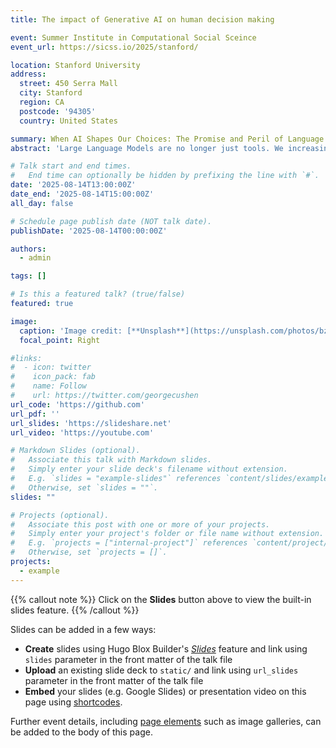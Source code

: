 ```yaml
---
title: The impact of Generative AI on human decision making

event: Summer Institute in Computational Social Sceince
event_url: https://sicss.io/2025/stanford/

location: Stanford University
address:
  street: 450 Serra Mall
  city: Stanford
  region: CA
  postcode: '94305'
  country: United States

summary: When AI Shapes Our Choices: The Promise and Peril of Language Models as Decision-Making Companions
abstract: 'Large Language Models are no longer just tools. We increasingly treat them as companions in our decision-making, quietly influencing how we act, judge, and choose. But what happens when these systems become part of decisions that affect not just convenience, but fairness, values, and society? In this talk, I explore the dual nature of LLMs through two real-world experiments. First, I illustrate their promise: LLM-generated messages can successfully nudge individuals toward better choices, increasing the adoption of sustainable food options by 17%. Then, I uncover their risks: in the context of scientific peer review, papers receiving AI-generated reviews are up to 5% more likely to be accepted, raising concerns about potential biases and systemic unfairness. Finally, I turn to one of the most consequential domains\: moral decision-making. Using a large dataset of real-world ethical dilemmas, I reveal that LLMs often diverge from human reasoning by expressing narrower, less diverse moral values—what I call the pluralistic gap. As these companions gain influence, we must ask: are they reflecting us—or quietly reshaping us?'

# Talk start and end times.
#   End time can optionally be hidden by prefixing the line with `#`.
date: '2025-08-14T13:00:00Z'
date_end: '2025-08-14T15:00:00Z'
all_day: false

# Schedule page publish date (NOT talk date).
publishDate: '2025-08-14T00:00:00Z'

authors:
  - admin

tags: []

# Is this a featured talk? (true/false)
featured: true

image:
  caption: 'Image credit: [**Unsplash**](https://unsplash.com/photos/bzdhc5b3Bxs)'
  focal_point: Right

#links:
#  - icon: twitter
#    icon_pack: fab
#    name: Follow
#    url: https://twitter.com/georgecushen
url_code: 'https://github.com'
url_pdf: ''
url_slides: 'https://slideshare.net'
url_video: 'https://youtube.com'

# Markdown Slides (optional).
#   Associate this talk with Markdown slides.
#   Simply enter your slide deck's filename without extension.
#   E.g. `slides = "example-slides"` references `content/slides/example-slides.md`.
#   Otherwise, set `slides = ""`.
slides: ""

# Projects (optional).
#   Associate this post with one or more of your projects.
#   Simply enter your project's folder or file name without extension.
#   E.g. `projects = ["internal-project"]` references `content/project/deep-learning/index.md`.
#   Otherwise, set `projects = []`.
projects:
  - example
---
```


{{% callout note %}}
Click on the **Slides** button above to view the built-in slides feature.
{{% /callout %}}

Slides can be added in a few ways:

- **Create** slides using Hugo Blox Builder's [_Slides_](https://docs.hugoblox.com/reference/content-types/) feature and link using `slides` parameter in the front matter of the talk file
- **Upload** an existing slide deck to `static/` and link using `url_slides` parameter in the front matter of the talk file
- **Embed** your slides (e.g. Google Slides) or presentation video on this page using [shortcodes](https://docs.hugoblox.com/reference/markdown/).

Further event details, including [page elements](https://docs.hugoblox.com/reference/markdown/) such as image galleries, can be added to the body of this page.
